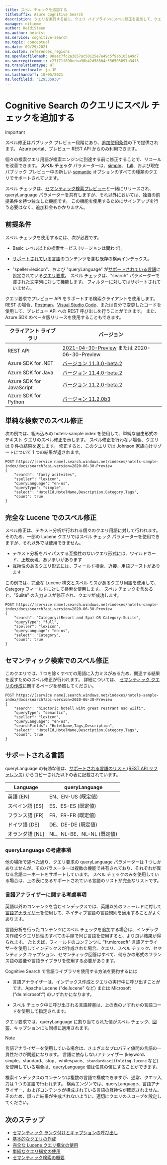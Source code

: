 ```yaml
---
title: スペル チェックを追加する
titleSuffix: Azure Cognitive Search
description: クエリを実行する前に、クエリ パイプラインにスペル修正を追加して、クエリ用語の入力ミスを修正します。
manager: nitinme
author: HeidiSteen
ms.author: heidist
ms.service: cognitive-search
ms.topic: conceptual
ms.date: 09/29/2021
ms.custom: references_regions
ms.openlocfilehash: 98aec7fc2a3857ac50125e7e49c5f9ab105a49d7
ms.sourcegitcommit: c27f71f890ecba96b42d58604c556505897a34f3
ms.translationtype: HT
ms.contentlocale: ja-JP
ms.lasthandoff: 10/05/2021
ms.locfileid: "129535930"
---
```

# <a name="add-spell-check-to-queries-in-cognitive-search"></a>Cognitive Search のクエリにスペル チェックを追加する

> [!IMPORTANT]
> スペル修正はパブリック プレビュー段階にあり、[追加使用条件](https://azure.microsoft.com/support/legal/preview-supplemental-terms/)の下で提供されます。 Azure portal、プレビュー REST API からのみ利用できます。

個々の検索クエリ用語が検索エンジンに到達する前に修正することで、リコールを改善できます。 **スペル チェック** パラメーターは、[simple](query-simple-syntax.md)、 [full](query-lucene-syntax.md)、および現在パブリック プレビュー中の新しい [semantic](semantic-how-to-query-request.md) オプションのすべての種類のクエリでサポートされています。

スペル チェックは、[セマンティック検索プレビュー](semantic-search-overview.md)と一緒にリリースされ、queryLanguage パラメーターを共有しますが、それ以外においては、独自の前提条件を持つ独立した機能です。 この機能を使用するためにサインアップを行う必要はなく、追加料金もかかりません。

## <a name="prerequisites"></a>前提条件

スペル チェックを使用するには、次が必要です。

+ Basic レベル以上の検索サービス (リージョンは問わず)。

+ [サポートされている言語](#supported-languages)のコンテンツを含む既存の検索インデックス。

+ "speller=lexicon"、および "queryLanguage" が[サポートされている言語](#supported-languages)に設定されている[クエリ要求](/rest/api/searchservice/preview-api/search-documents)。 スペル チェックは、"search" パラメーターで渡された文字列に対して機能します。 フィルターに対してはサポートされていません。

クエリ要求でプレビュー API をサポートする検索クライアントを使用します。 REST の場合、[Postman](search-get-started-rest.md)、[Visual Studio Code](search-get-started-vs-code.md)、または自分で変更したコードを使用して、プレビュー API への REST 呼び出しを行うことができます。 また、Azure SDK のベータ版リリースを使用することもできます。

| クライアント ライブラリ | バージョン |
|----------|----------|
| REST API | [2021-04-30-Preview](/rest/api/searchservice/index-preview) または 2020-06-30-Preview |
| Azure SDK for .NET | [バージョン 11.3.0-beta.2](https://www.nuget.org/packages/Azure.Search.Documents/11.3.0-beta.2) | 
| Azure SDK for Java |  [バージョン 11.4.0-beta.2](https://search.maven.org/artifact/com.azure/azure-search-documents/11.4.0-beta.2/jar) |
| Azure SDK for JavaScript | [バージョン 11.2.0-beta.2](https://www.npmjs.com/package/@azure/search-documents/v/11.2.0-beta.2) |
| Azure SDK for Python | [バージョン 11.2.0b3](https://pypi.org/project/azure-search-documents/11.2.0b3/) |

## <a name="spell-correction-with-simple-search"></a>単純な検索でのスペル修正

次の例では、組み込みの hotels-sample index を使用して、単純な自由形式のテキスト クエリのスペル修正を示します。 スペル修正を行わない場合、クエリは 0 件の結果を返します。 修正すると、このクエリでは Johnson 家族向けリゾートについて 1 つの結果が返されます。

```http
POST https://[service name].search.windows.net/indexes/hotels-sample-index/docs/search?api-version=2020-06-30-Preview
{
    "search": "famly acitvites",
    "speller": "lexicon",
    "queryLanguage": "en-us",
    "queryType": "simple",
    "select": "HotelId,HotelName,Description,Category,Tags",
    "count": true
}
```

## <a name="spell-correction-with-full-lucene"></a>完全な Lucene でのスペル修正

スペル修正は、テキスト分析が行われる個々のクエリ用語に対して行われます。そのため、一部の Lucene クエリではスペル チェック パラメーターを使用できますが、それ以外では使用できません。

+ テキスト分析をバイパスする互換性のないクエリ形式には、ワイルドカード、正規表現、あいまいがあります
+ 互換性のあるクエリ形式には、フィールド検索、近接、用語ブーストがあります

この例では、完全な Lucene 構文とスペル ミスがあるクエリ用語を使用して、Category フィールドに対して検索を使用します。 スペル チェックを含めると、"Suiite" の入力ミスが修正され、クエリが成功します。

```http
POST https://[service name].search.windows.net/indexes/hotels-sample-index/docs/search?api-version=2020-06-30-Preview
{
    "search": "Category:(Resort and Spa) OR Category:Suiite",
    "queryType": "full",
    "speller": "lexicon",
    "queryLanguage": "en-us",
    "select": "Category",
    "count": true
}
```

## <a name="spell-correction-with-semantic-search"></a>セマンティック検索でのスペル修正

このクエリでは、1 つを除くすべての用語に入力ミスがあるため、関連する結果を返すためのスペル修正が行われます。 詳細については、 [セマンティック クエリの作成](semantic-how-to-query-request.md)に関するページを参照してください。

```http
POST https://[service name].search.windows.net/indexes/hotels-sample-index/docs/search?api-version=2020-06-30-Preview     
{
    "search": "hisotoric hotell wiht great restrant nad wiifi",
    "queryType": "semantic",
    "speller": "lexicon",
    "queryLanguage": "en-us",
    "searchFields": "HotelName,Tags,Description",
    "select": "HotelId,HotelName,Description,Category,Tags",
    "count": true
}
```

## <a name="supported-languages"></a>サポートされる言語

queryLanguage の有効な値は、[サポートされる言語のリスト (REST API リファレンス)](/rest/api/searchservice/preview-api/search-documents#queryLanguage) からコピーされた以下の表に記載されています。

| Language | queryLanguage |
|----------|---------------|
| 英語 [EN] | EN、EN-US (既定値) |
| スペイン語 [ES] | ES、ES-ES (既定値)|
| フランス語 [FR] | FR、FR-FR (既定値) |
| ドイツ語 [DE] | DE、DE-DE (既定値) |
| オランダ語 [NL] | NL、NL-BE、NL-NL (既定値) |

### <a name="querylanguage-considerations"></a>queryLanguage の考慮事項

他の場所で述べた通り、クエリ要求の queryLanguage パラメーターは 1 つしかありませんが、そのパラメーターは複数の機能で共有されており、それぞれが異なる言語コーホートをサポートしています。 スペル チェックのみを使用している場合は、上の表にあるサポートされている言語のリストが完全なリストです。 

### <a name="language-analyzer-considerations"></a>言語アナライザーに関する考慮事項

英語以外のコンテンツを含むインデックスでは、英語以外のフィールドに対して[言語アナライザー](index-add-language-analyzers.md)を使用して、ネイティブ言語の言語規則を適用することがよくあります。

言語分析を行ったコンテンツにスペル チェックを追加する場合は、インデックス作成やクエリ処理のすべての手順で同じ言語を使用すると、より良い結果が得られます。 たとえば、フィールドのコンテンツに "fr.microsoft" 言語アナライザーを使用してインデックスが作成された場合、クエリ、スペル チェック、セマンティック キャプション、セマンティック回答はすべて、何らかの形式のフランス語の語彙や言語ライブラリを使用する必要があります。

Cognitive Search で言語ライブラリを使用する方法を要約するには

+ 言語アナライザーは、インデックス作成とクエリの実行中に呼び出すことができ、Apache Lucene ("de.lucene" など) または Microsoft ("de.microsoft") のいずれかになります。

+ スペル チェック中に呼び出される言語辞書は、上の表のいずれかの言語コードを使用して指定されます。

クエリ要求では、queryLanguage に割り当てられた値がスペル チェック、[回答](semantic-answers.md)、キャプションにも同様に適用されます。 

> [!NOTE]
> 言語アナライザーを使用している場合は、さまざまなプロパティ値間の言語の一貫性だけが問題になります。 言語に依存しないアナライザー (keyword、simple、standard、stop、whitespace、`standardasciifolding.lucene` など) を使用している場合は、queryLanguage 値は任意の値にすることができます。

検索インデックスのコンテンツは複数の言語で構成できますが、通常、クエリ入力は 1 つの言語で行われます。 検索エンジンでは、queryLanguage、言語アナライザー、およびコンテンツが構成されている言語の互換性が確認されません。そのため、誤った結果が生成されないように、適切にクエリのスコープを設定してください。

## <a name="next-steps"></a>次のステップ

+ [セマンティック ランク付けとキャプションの呼び出し](semantic-how-to-query-request.md)
+ [基本的なクエリの作成](search-query-create.md)
+ [完全な Lucene クエリ構文の使用](query-Lucene-syntax.md)
+ [単純なクエリ構文の使用](query-simple-syntax.md)
+ [セマンティック検索の概要](semantic-search-overview.md)